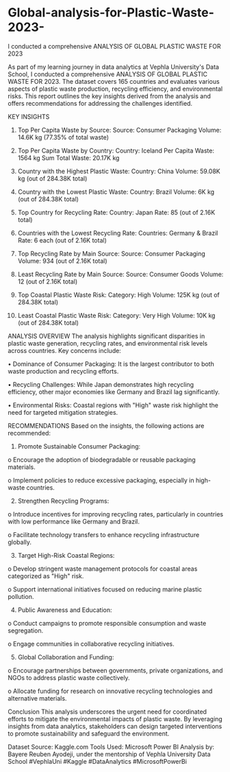 # Global-analysis-for-Plastic-Waste-2023-
I conducted a comprehensive ANALYSIS OF GLOBAL PLASTIC WASTE FOR 2023

As part of my learning journey in data analytics at Vephla University's Data School, I conducted a comprehensive ANALYSIS OF GLOBAL PLASTIC WASTE FOR 2023. The dataset covers 165 countries and evaluates various aspects of plastic waste production, recycling efficiency, and environmental risks. This report outlines the key insights derived from the analysis and offers recommendations for addressing the challenges identified.


KEY INSIGHTS
1.	Top Per Capita Waste by Source:
Source: Consumer Packaging
Volume: 14.6K kg (77.35% of total waste)

2.	Top Per Capita Waste by Country:
Country: Iceland
Per Capita Waste: 1564 kg
Sum Total Waste: 20.17K kg

3.	Country with the Highest Plastic Waste:
Country: China
Volume: 59.08K kg (out of 284.38K total)

4.	Country with the Lowest Plastic Waste:
Country: Brazil
Volume: 6K kg (out of 284.38K total)

5.	Top Country for Recycling Rate:
Country: Japan
Rate: 85 (out of 2.16K total)

6.	Countries with the Lowest Recycling Rate:
Countries: Germany & Brazil
Rate: 6 each (out of 2.16K total)

7.	Top Recycling Rate by Main Source:
Source: Consumer Packaging
Volume: 934 (out of 2.16K total)

8.	Least Recycling Rate by Main Source:
Source: Consumer Goods
Volume: 12 (out of 2.16K total)

9.	Top Coastal Plastic Waste Risk:
Category: High
Volume: 125K kg (out of 284.38K total)

10.	Least Coastal Plastic Waste Risk:
Category: Very High
Volume: 10K kg (out of 284.38K total)

ANALYSIS OVERVIEW
The analysis highlights significant disparities in plastic waste generation, recycling rates, and environmental risk levels across countries. Key concerns include:

•	Dominance of Consumer Packaging: It is the largest contributor to both waste production and recycling efforts.

•	Recycling Challenges: While Japan demonstrates high recycling efficiency, other major economies like Germany and Brazil lag significantly.

•	Environmental Risks: Coastal regions with "High" waste risk highlight the need for targeted mitigation strategies.

RECOMMENDATIONS
Based on the insights, the following actions are recommended:
1.	Promote Sustainable Consumer Packaging:

o	Encourage the adoption of biodegradable or reusable packaging materials.

o	Implement policies to reduce excessive packaging, especially in high-waste countries.

2.	Strengthen Recycling Programs:

o	Introduce incentives for improving recycling rates, particularly in countries with low performance like Germany and Brazil.

o	Facilitate technology transfers to enhance recycling infrastructure globally.

3.	Target High-Risk Coastal Regions:

o	Develop stringent waste management protocols for coastal areas categorized as "High" risk.

o	Support international initiatives focused on reducing marine plastic pollution.

4.	Public Awareness and Education:

o	Conduct campaigns to promote responsible consumption and waste segregation.

o	Engage communities in collaborative recycling initiatives.

5.	Global Collaboration and Funding:

o	Encourage partnerships between governments, private organizations, and NGOs to address plastic waste collectively.

o	Allocate funding for research on innovative recycling technologies and alternative materials.

Conclusion
This analysis underscores the urgent need for coordinated efforts to mitigate the environmental impacts of plastic waste. By leveraging insights from data analytics, stakeholders can design targeted interventions to promote sustainability and safeguard the environment.

Dataset Source: Kaggle.com
Tools Used: Microsoft Power BI
Analysis by: Bayere Reuben Ayodeji, under the mentorship of Vephla University Data School
#VephlaUni #Kaggle #DataAnalytics #MicrosoftPowerBi
